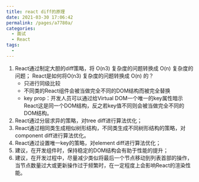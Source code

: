 ```yaml
---
title: react diff的原理
date: 2021-03-30 17:06:42
permalink: /pages/a7780a/
categories:
  - 面试
  - React
tags:
  - 
---
```

1. React通过制定大胆的diff策略，将 O(n3) 复杂度的问题转换成 O(n) 复杂度的问题；
React是如何将O(n3) 复杂度的问题转换成 O(n) 的？
   - 只进行同级比较
   - 不同类的React组件会被当做完全不同的DOM结构而被完全替换
   - key prop：开发人员可以通过给Virtual DOM一个唯一的key属性暗示React这是同一个DOM结构，反之若key值不同则会被当做完全不同的DOM结构。
2. React通过分层求异的策略，对tree diff进行算法优化；
3. React通过相同类生成相似树形结构，不同类生成不同树形结构的策略，对component diff进行算法优化。
4. React通过设置唯一key的策略，对element diff进行算法优化；
5. 建议，在开发组件时，保持稳定的DOM结构会有助于性能的提升；
6. 建议，在开发过程中，尽量减少类似将最后一个节点移动到列表首部的操作，当节点数量过大或更新操作过于频繁时，在一定程度上会影响React的渲染性能。
